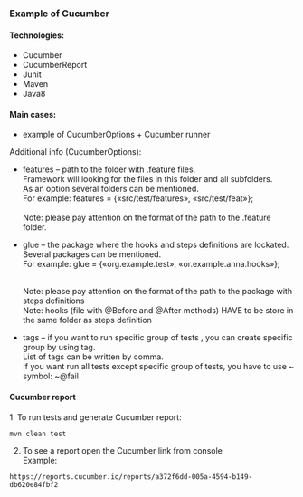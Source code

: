 <h3>Example of Cucumber </h3>
<h4>Technologies:</h4>

- Cucumber
- CucumberReport
- Junit
- Maven
- Java8

<h4>Main cases:</h4>

- example of CucumberOptions + Cucumber runner

Additional info (CucumberOptions):

- features – path to the folder with .feature files.<br>
 Framework will looking for the files in this folder and all subfolders. <br> 
 As an option several folders can be mentioned.<br>
  For example:  features = {«src/test/features», «src/test/feat»};
  <br><br>
  Note: please pay attention on the format of the path to the .feature folder.
- glue – the package where the hooks and steps definitions are lockated.<br>
    Several packages can be mentioned.<br>
    For example:  glue = {«org.example.test», «or.example.anna.hooks»};
     <br><br>
   
    Note: please pay attention on the format of the path to the package with steps definitions <br>
    Note: hooks (file with @Before and @After methods) HAVE to be store in the same folder as steps definition
- tags – if you want to run specific group of tests , you can create specific group by using tag.<br>
List of tags can be written by comma.<br>
If you want run all tests except specific group of tests, you have to use ~ symbol:
~@fail

<h4>Cucumber report</h4>
1. To run tests and generate Cucumber report:

```
mvn clean test
```
2. To see a report open the Cucumber link from console <br>
Example:
```$xslt
https://reports.cucumber.io/reports/a372f6dd-005a-4594-b149-db620e84fbf2
```